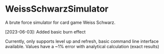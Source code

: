 # WeissSchwarzSimulator
A brute force simulator for card game Weiss Schwarz.

[2023-06-03]: Added basic burn effect

Currently, only supports level up and refresh, basic command line interface available.
Values have a ~1% error with analytical calculation (exact results)
